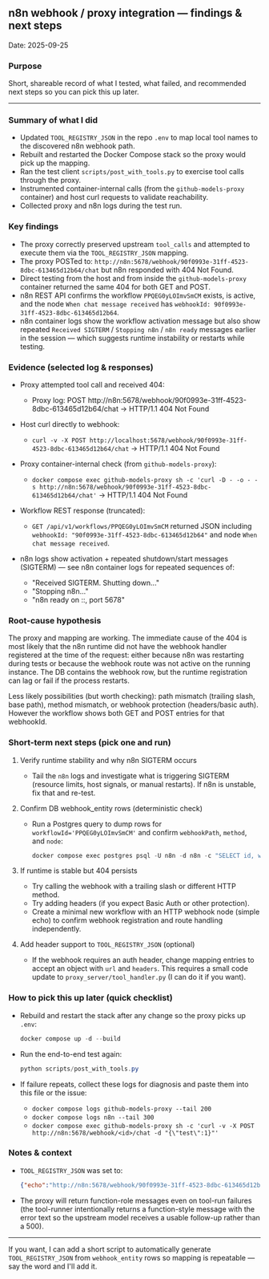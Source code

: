 ## n8n webhook / proxy integration — findings & next steps

Date: 2025-09-25

### Purpose

Short, shareable record of what I tested, what failed, and recommended next steps so you can pick this up later.

---

### Summary of what I did

- Updated `TOOL_REGISTRY_JSON` in the repo `.env` to map local tool names to the discovered n8n webhook path.
- Rebuilt and restarted the Docker Compose stack so the proxy would pick up the mapping.
- Ran the test client `scripts/post_with_tools.py` to exercise tool calls through the proxy.
- Instrumented container-internal calls (from the `github-models-proxy` container) and host curl requests to validate reachability.
- Collected proxy and n8n logs during the test run.

### Key findings

- The proxy correctly preserved upstream `tool_calls` and attempted to execute them via the `TOOL_REGISTRY_JSON` mapping.
- The proxy POSTed to: `http://n8n:5678/webhook/90f0993e-31ff-4523-8dbc-613465d12b64/chat` but n8n responded with 404 Not Found.
- Direct testing from the host and from inside the `github-models-proxy` container returned the same 404 for both GET and POST.
- n8n REST API confirms the workflow `PPQEG0yLOImvSmCM` exists, is active, and the node `When chat message received` has `webhookId: 90f0993e-31ff-4523-8dbc-613465d12b64`.
- n8n container logs show the workflow activation message but also show repeated `Received SIGTERM` / `Stopping n8n` / `n8n ready` messages earlier in the session — which suggests runtime instability or restarts while testing.

### Evidence (selected log & responses)

- Proxy attempted tool call and received 404:

  - Proxy log: POST http://n8n:5678/webhook/90f0993e-31ff-4523-8dbc-613465d12b64/chat -> HTTP/1.1 404 Not Found

- Host curl directly to webhook:

  - `curl -v -X POST http://localhost:5678/webhook/90f0993e-31ff-4523-8dbc-613465d12b64/chat` → HTTP/1.1 404 Not Found

- Proxy container-internal check (from `github-models-proxy`):

  - `docker compose exec github-models-proxy sh -c 'curl -D - -o - -s http://n8n:5678/webhook/90f0993e-31ff-4523-8dbc-613465d12b64/chat'` → HTTP/1.1 404 Not Found

- Workflow REST response (truncated):

  - `GET /api/v1/workflows/PPQEG0yLOImvSmCM` returned JSON including `webhookId: "90f0993e-31ff-4523-8dbc-613465d12b64"` and node `When chat message received`.

- n8n logs show activation + repeated shutdown/start messages (SIGTERM) — see n8n container logs for repeated sequences of:

  - "Received SIGTERM. Shutting down..."
  - "Stopping n8n..."
  - "n8n ready on ::, port 5678"

### Root-cause hypothesis

The proxy and mapping are working. The immediate cause of the 404 is most likely that the n8n runtime did not have the webhook handler registered at the time of the request: either because n8n was restarting during tests or because the webhook route was not active on the running instance. The DB contains the webhook row, but the runtime registration can lag or fail if the process restarts.

Less likely possibilities (but worth checking): path mismatch (trailing slash, base path), method mismatch, or webhook protection (headers/basic auth). However the workflow shows both GET and POST entries for that webhookId.

### Short-term next steps (pick one and run)

1. Verify runtime stability and why n8n SIGTERM occurs
   - Tail the `n8n` logs and investigate what is triggering SIGTERM (resource limits, host signals, or manual restarts). If n8n is unstable, fix that and re-test.

2. Confirm DB webhook_entity rows (deterministic check)
   - Run a Postgres query to dump rows for `workflowId='PPQEG0yLOImvSmCM'` and confirm `webhookPath`, `method`, and `node`:

     ```powershell
     docker compose exec postgres psql -U n8n -d n8n -c "SELECT id, workflowId, webhookPath, method, node FROM webhook_entity WHERE \"workflowId\"='PPQEG0yLOImvSmCM';"
     ```

3. If runtime is stable but 404 persists
   - Try calling the webhook with a trailing slash or different HTTP method.
   - Try adding headers (if you expect Basic Auth or other protection).
   - Create a minimal new workflow with an HTTP webhook node (simple echo) to confirm webhook registration and route handling independently.

4. Add header support to `TOOL_REGISTRY_JSON` (optional)
   - If the webhook requires an auth header, change mapping entries to accept an object with `url` and `headers`. This requires a small code update to `proxy_server/tool_handler.py` (I can do it if you want).

### How to pick this up later (quick checklist)

- Rebuild and restart the stack after any change so the proxy picks up `.env`:

  ```powershell
  docker compose up -d --build
  ```

- Run the end-to-end test again:

  ```powershell
  python scripts/post_with_tools.py
  ```

- If failure repeats, collect these logs for diagnosis and paste them into this file or the issue:
  - `docker compose logs github-models-proxy --tail 200`
  - `docker compose logs n8n --tail 300`
  - `docker compose exec github-models-proxy sh -c 'curl -v -X POST http://n8n:5678/webhook/<id>/chat -d "{\"test\":1}"'`

### Notes & context

- `TOOL_REGISTRY_JSON` was set to:

  ```json
  {"echo":"http://n8n:5678/webhook/90f0993e-31ff-4523-8dbc-613465d12b64/chat","When chat message received":"http://n8n:5678/webhook/90f0993e-31ff-4523-8dbc-613465d12b64/chat","chat":"http://n8n:5678/webhook/90f0993e-31ff-4523-8dbc-613465d12b64/chat"}
  ```

- The proxy will return function-role messages even on tool-run failures (the tool-runner intentionally returns a function-style message with the error text so the upstream model receives a usable follow-up rather than a 500).

---

If you want, I can add a short script to automatically generate `TOOL_REGISTRY_JSON` from `webhook_entity` rows so mapping is repeatable — say the word and I'll add it.
